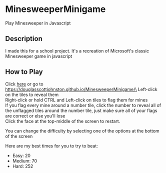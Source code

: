 # MinesweeperMinigame
Play Minesweeper in Javascript

## Description
I made this for a school project. It's a recreation of Microsoft's classic Minesweeper game in javascript

## How to Play
Click [here](https://douglasscottjohnston.github.io/MinesweeperMinigame/) or go to https://douglasscottjohnston.github.io/MinesweeperMinigame/\
Left-click on the tiles to reveal them\
Right-click or hold CTRL and Left-click on tiles to flag them for mines\
If you flag every mine around a number tile, click the number to reveal all of the unflagged tiles around the number tile, just make sure all of your flags are correct or else you'll lose\
Click the face at the top-middle of the screen to restart.

You can change the difficulty by selecting one of the options at the bottom of the screen

Here are my best times for you to try to beat:
- Easy: 20
- Medium: 70
- Hard: 252
